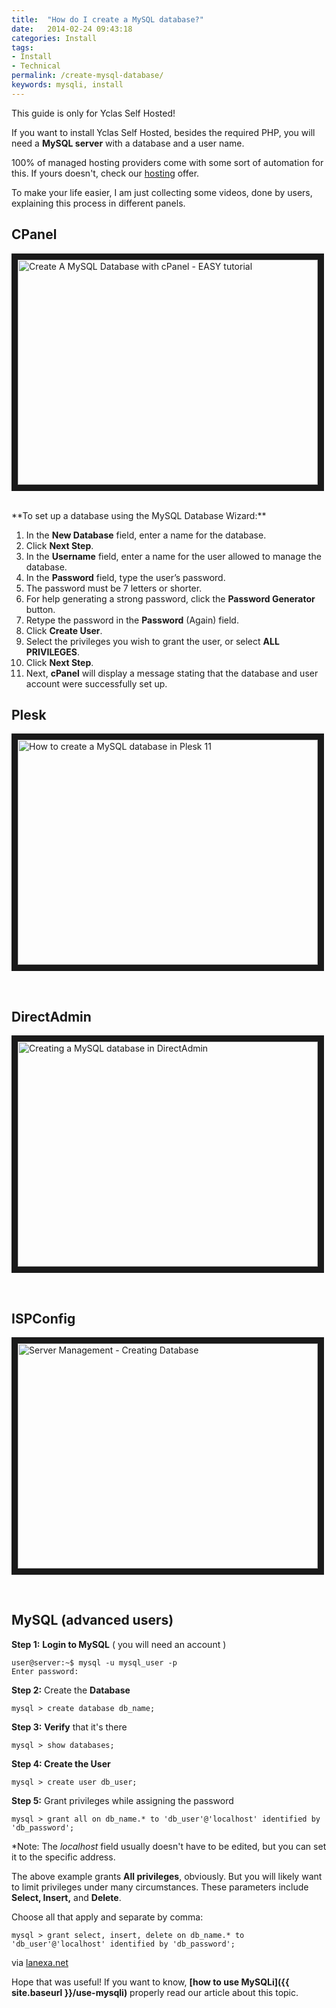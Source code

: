 ```yaml
---
title:  "How do I create a MySQL database?"
date:   2014-02-24 09:43:18
categories: Install
tags: 
- Install
- Technical
permalink: /create-mysql-database/
keywords: mysqli, install
---
```

<div class="alert alert-warning">
<strong><i class="glyphicon glyphicon-warning-sign"></i> </strong> This guide is only for Yclas Self Hosted!
</div>

If you want to install Yclas Self Hosted, besides the required PHP, you will need a **MySQL server** with a database and a user name.

100% of managed hosting providers come with some sort of automation for this. If yours doesn't, check our [hosting](https://yclas.com/self-hosted.html) offer.

To make your life easier, I am just collecting some videos, done by users, explaining this process in different panels.

## CPanel

<a href="https://www.youtube.com/watch?v=YbIn--iNmKE" target="_blank"><img src="http://img.youtube.com/vi/YbIn--iNmKE/0.jpg" 
alt="Create A MySQL Database with cPanel - EASY tutorial" width="480" height="360" border="10" /></a>

<br>
**To set up a database using the MySQL Database Wizard:**

1. In the **New Database** field, enter a name for the database.
2. Click **Next Step**.
3. In the **Username** field, enter a name for the user allowed to manage the database.
4. In the **Password** field, type the user’s password.
5. The password must be 7 letters or shorter.
6. For help generating a strong password, click the **Password Generator** button.
7. Retype the password in the **Password** (Again) field.
8. Click **Create User**.
9. Select the privileges you wish to grant the user, or select **ALL PRIVILEGES**.
10. Click **Next Step**.
11. Next, **cPanel** will display a message stating that the database and user account were successfully set up.

## Plesk

<a href="https://www.youtube.com/watch?v=ZTEc5epNvI0" target="_blank"><img src="http://img.youtube.com/vi/ZTEc5epNvI0/0.jpg" 
alt="How to create a MySQL database in Plesk 11" width="480" height="360" border="10" /></a>

<br>

## DirectAdmin

<a href="https://www.youtube.com/watch?v=7QGVQau-gCI" target="_blank"><img src="http://img.youtube.com/vi/7QGVQau-gCI/0.jpg" 
alt="Creating a MySQL database in DirectAdmin" width="480" height="360" border="10" /></a>

<br>

## ISPConfig

<a href="https://www.youtube.com/watch?v=6XosdMzU2pQ" target="_blank"><img src="http://img.youtube.com/vi/6XosdMzU2pQ/0.jpg" 
alt="Server Management - Creating Database" width="480" height="360" border="10" /></a>

<br>

## MySQL (advanced users)

**Step 1:** **Login to MySQL** ( you will need an account ) 
        
    user@server:~$ mysql -u mysql_user -p
    Enter password:

**Step 2:** Create the **Database**
    
    mysql > create database db_name;

**Step 3:** **Verify** that it's there
    
    mysql > show databases;

**Step 4: Create the User**
    
    mysql > create user db_user;

**Step 5:** Grant privileges while assigning the password 
    
    mysql > grant all on db_name.* to 'db_user'@'localhost' identified by 'db_password';

*Note: The _localhost_ field usually doesn't have to be edited, but you can set it to the specific address. 

The above example grants **All privileges**, obviously. But you will likely want to limit privileges under many circumstances. These parameters include **Select, Insert,** and **Delete**.

Choose all that apply and separate by comma: 
    
    mysql > grant select, insert, delete on db_name.* to 'db_user'@'localhost' identified by 'db_password';

via [lanexa.net](http://www.lanexa.net/2011/08/create-a-mysql-database-username-password-and-permissions-from-the-command-line/) 

Hope that was useful! If you want to know, **[how to use MySQLi]({{ site.baseurl }}/use-mysqli)** properly read our article about this topic.

